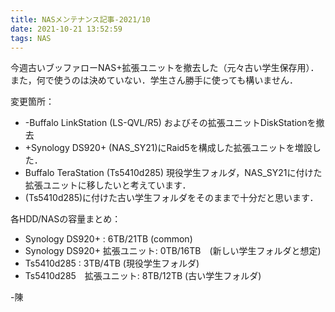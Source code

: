 ```yaml
---
title: NASメンテナンス記事-2021/10
date: 2021-10-21 13:52:59
tags: NAS
---
```


今週古いブッファローNAS+拡張ユニットを撤去した（元々古い学生保存用）．また，何で使うのは決めていない．学生さん勝手に使っても構いません．

変更箇所：
- -Buffalo LinkStation (LS-QVL/R5) およびその拡張ユニットDiskStationを撤去
- +Synology DS920+ (NAS_SY21)にRaid5を構成した拡張ユニットを増設した．
- Buffalo TeraStation (Ts5410d285) 現役学生フォルダ，NAS_SY21に付けた拡張ユニットに移したいと考えています．
- (Ts5410d285)に付けた古い学生フォルダをそのままで十分だと思います．

各HDD/NASの容量まとめ：
- Synology DS920+ : 6TB/21TB  (common)
- Synology DS920+ 拡張ユニット: 0TB/16TB　(新しい学生フォルダと想定)
- Ts5410d285 : 3TB/4TB (現役学生フォルダ)
- Ts5410d285　拡張ユニット: 8TB/12TB (古い学生フォルダ)

-陳